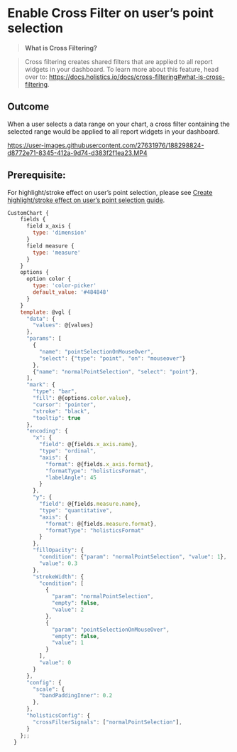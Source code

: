 # Enable Cross Filter on user’s point selection


> **What is Cross Filtering?**

> Cross filtering creates shared filters that are applied to all report widgets in your dashboard. To learn more about this feature, head over to: https://docs.holistics.io/docs/cross-filtering#what-is-cross-filtering. 


## Outcome

When a user selects a data range on your chart, a cross filter containing the selected range would be applied to all report widgets in your dashboard. 


https://user-images.githubusercontent.com/27631976/188298824-d8772e71-8345-412a-9d74-d383f2f1ea23.MP4


## Prerequisite: 

For highlight/stroke effect on user’s point selection, please see [Create highlight/stroke effect on user’s point selection guide](https://github.com/holistics/custom-chart-library/blob/main/Interactive%20Custom%20Charts/Highlight-Stroke%20Effect%20on%20Point%20Selection.md).


```javascript
CustomChart {
    fields {
      field x_axis {
        type: 'dimension'
      }
      field measure {
        type: 'measure'
      }
    }
    options {
      option color {
        type: 'color-picker'
        default_value: '#484848'
      }
    }
    template: @vgl {
      "data": {
        "values": @{values}
      },
      "params": [
        {
          "name": "pointSelectionOnMouseOver",
          "select": {"type": "point", "on": "mouseover"}
        },
        {"name": "normalPointSelection", "select": "point"},
      ],
      "mark": {
        "type": "bar",
        "fill": @{options.color.value},
        "cursor": "pointer",
        "stroke": "black",
        "tooltip": true
      },
      "encoding": {
        "x": {
          "field": @{fields.x_axis.name},
          "type": "ordinal",
          "axis": {
            "format": @{fields.x_axis.format},
            "formatType": "holisticsFormat",
            "labelAngle": 45
          }
        },
        "y": {
          "field": @{fields.measure.name},
          "type": "quantitative",
          "axis": {
            "format": @{fields.measure.format},
            "formatType": "holisticsFormat"
          }
        },
        "fillOpacity": {
          "condition": {"param": "normalPointSelection", "value": 1},
          "value": 0.3
        },
        "strokeWidth": {
          "condition": [
            {
              "param": "normalPointSelection",
              "empty": false,
              "value": 2
            },
            {
              "param": "pointSelectionOnMouseOver",
              "empty": false,
              "value": 1
            }
          ],
          "value": 0
        }
      },
      "config": {
        "scale": {
          "bandPaddingInner": 0.2
        },
      },
      "holisticsConfig": {
        "crossFilterSignals": ["normalPointSelection"],
      }
    };;
  }
```



